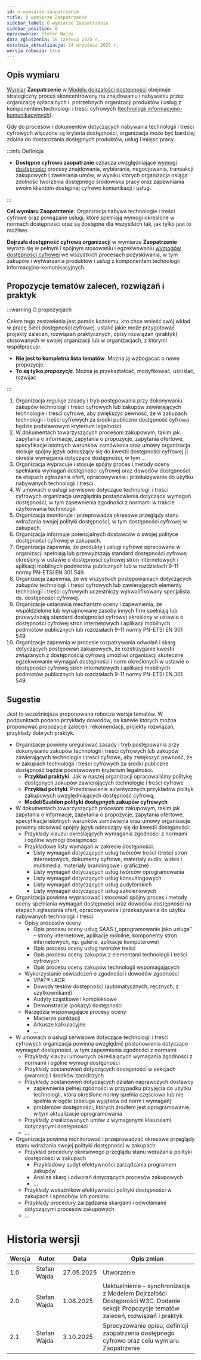 ```yaml
---
id: o-wymiarze-zaopatrzenie
title: O wymiarze Zaopatrzenie
sidebar_label: O wymiarze Zaopatrzenie
sidebar_position: 0
opracowanie: Stefan Wajda
data_zgloszenia: 16 czerwca 2025 r.
ostatnia_aktualizacja: 24 września 2025 r.
wersja_robocza: true
---
```


## Opis wymiaru

[Wymiar](../../terms/wymiar-dostepnosci) **Zaopatrzenie** w [Modelu dojrzałości dostępności](../../o-sieci/projekt/mdd) obejmuje strategiczny proces skoncentrowany na znajdowaniu i&nbsp;nabywaniu przez organizację opłacalnych i&nbsp; potrzebnych organizacji produktów i&nbsp;usług z komponentem technologii i treści cyfrowych ([technologii informacyjno-komunikacyjnych](../../terms/technologia-informacyjno-komunikacyjna)). 

Gdy do procesów i dokumentów dotyczących nabywania technologii i treści cyfrowych włączone są kryteria dostępności, organizacja może być bardziej zdolna do dostarczania dostępnych produktów, usług i miejsc pracy.​

:::info Definicja

- **Dostępne cyfrowo zaopatrznie** oznacza uwzględniające [wymogi dostępności](../../terms/wymogi-dostepnosci) procesy znajdowania, wybierania, negocjowania, transakcji zakupowych i zawierania umów, w wyniku których organizacja osiąga zdolność tworzenia dostępnego środowiska pracy oraz zapewniania swoim klientom dostępnej cyfrowo komunikacji i usług.

:::

**Cel wymiaru Zaopatrzenie**: Organizacja nabywa technologie i treści cyfrowe oraz powiązane usługi, które spełniają wymogi określone w normach dostępności oraz są dostępne dla wszystkich tak, jak tylko jest to możliwe. 

**Dojrzała dostępność cyfrowa organizacji** w wymiarze **Zaopatrzenie** wyraża się w pełnym i spójnym stosowaniu i&nbsp;egzekwowaniu [wymogów dostępności cyfrowej](../../terms/wymogi-dostepnosci) we wszystkich procesach pozyskiwania, w&nbsp;tym zakupów i&nbsp;wytwarzania produktów i usług z komponentem technologii informacyjno-komunikacyjnych. 


## Propozycje tematów zaleceń, rozwiązań i praktyk

:::warning O propozycjach 

Celem tego zestawienia jest pomóc każdemu, kto chce wnieść swój wkład w pracę Sieci dostępności cyfrowej, ustalić jakie może przygotować projekty zaleceń, rozwiązań praktycznych, opisy rozwiązań (praktyk) stosowanych w&nbsp;swojej organizacji lub w&nbsp;organizacjach, z którymi współpracuje.
- **Nie jest to kompletna lista tematów**. Można ją wzbogacać o nowe propozycje.
- **To są tylko *propozycje***. Można je przekształcać, modyfikować, uściślać, rozwijać 

:::

1. Organizacja reguluje zasady i tryb postępowania przy dokonywaniu zakupów technologii i treści cyfrowych lub zakupów zawierających technologie i treści cyfrowe, aby zwiększyć pewność, że w zakupach technologii i treści cyfrowych za środki publiczne dostępność cyfrowa będzie podstawowym kryterium legalności.
2. W dokumentach towarzyszących procesom zakupowym, takim jak zapytania o informacje, zapytania o propozycje, zapytania ofertowe, specyfikacje istotnych warunków zamówienia oraz umowy organizacja stosuje spójny język odnoszący się do kwestii dostępności cyfrowej || określa wymagania dotyczące dostępności, w tym …
3. Organizacja wypracuje i stosuje spójny proces i metody oceny spełniania wymagań dostępności cyfrowej oraz dowodów dostępności na etapach zgłaszania ofert, opracowywania i przekazywania do użytku nabywanych technologii i treści
4. W umowach o usługi serwisowe dotyczące technologii i treści cyfrowych organizacja uwzględnia postanowienia dotyczące wymagań dostępności, w tym zapewnienia zgodności z normami w trakcie użytkowania technologii.
5. Organizacja monitoruje i przeprowadza okresowe przeglądy stanu wdrażania swojej polityki dostępności, w tym dostępności cyfrowej w zakupach.
6. Organizacja informuje potencjalnych dostawców o swojej polityce dostępności cyfrowej w zakupach.
7. Organizacja zapewnia, że produkty i usługi cyfrowe opracowane w organizacji spełniają lub przewyższają standard dostępności cyfrowej określony w ustawie o dostępności cyfrowej stron internetowych i aplikacji mobilnych podmiotów publicznych lub w rozdziałach 9-11 normy PN-ETSI EN 301 549.
8. Organizacja zapewnia, że we wszystkich postępowaniach dotyczących zakupów technologii i treści cyfrowych lub zawierających elementy technologii i treści cyfrowych uczestniczy wykwalifikowany specjalista ds. dostępności cyfrowej.
9. Organizacje ustanawia mechanizm oceny i zapewnienia, że współdzielone lub wynajmowane zasoby innych firm spełniają lub przewyższają standard dostępności cyfrowej określony w ustawie o dostępności cyfrowej stron internetowych i aplikacji mobilnych podmiotów publicznych lub rozdziałach 9-11 normy PN-ETSI EN 301 549.
10. Organizacje zapewnia w procesie rozpatrywania odwołań i skarg dotyczących postępowań zakupowych, że rozstrzyganie kwestii związanych z dostępnością cyfrową umożliwi organizacji skuteczne egzekwowanie wymagań dostępności i norm określonych w ustawie o dostępności cyfrowej stron internetowych i aplikacji mobilnych podmiotów publicznych lub rozdziałach 9-11 normy PN-ETSI EN 301 549.


## Sugestie

Jest to wcześniejsza proponowana robocza wersja tematów. W podpunktach podano przykłady dowodów, na kanwie których można proponować propozycje zaleceń, rekomendacji, projekty rozwiązań, przykłady dobrych praktyk.

- Organizacje powinny uregulować zasady i tryb postępowania przy dokonywaniu zakupów technologii i&nbsp;treści cyfrowych lub zakupów zawierających technologie i&nbsp;treści cyfrowe, aby zwiększyć pewność, że w zakupach technologii i&nbsp;treści cyfrowych za środki publiczne dostępność będzie podstawowym kryterium legalności.
  - **Przykład praktyki**: Jak w naszej organizacji opracowaliśmy politykę dostępnych zakupów zawierających technologie i&nbsp;treści cyfrowe
  - **Przykład polityki**: Przedstawienie autentycznych przykładów polityk zakupowych uwzględniających dostępność cyfrową;
  - **Model/Szablon polityki dostępnych zakupów cyfrowych**
- W dokumentach towarzyszących procesom zakupowym, takim jak zapytania o informacje, zapytania o&nbsp;propozycje, zapytania ofertowe, specyfikacje istotnych warunków zamówienia oraz umowy organizacje powinny stosować spójny język odnoszący się do kwestii dostępności:
  - Przykłady klauzul określających wymagania zgodności z normami i&nbsp;ogólne wymogi dostępności
  - Przykładowe listy wymagań w zakresie dostępności:
    - Listy wymagań dotyczących usług twórców treści (treści stron internetowych, dokumenty cyfrowe, materiały audio, wideo i multimedia, materiały brandingowe i graficzne)
    - Listy wymagań dotyczących usług twórców oprogramowania
    - Listy wymagań dotyczących usług konsultingowych
    - Listy wymagań dotyczących usług audytorskich
    - Listy wymagań dotyczących usług szkoleniowych
- Organizacja powinna wypracować i stosować spójny proces i&nbsp;metody oceny spełniania wymagań dostępności oraz dowodów dostępności na etapach zgłaszania ofert, opracowywania i&nbsp;przekazywania do użytku nabywanych technologii i treści
  - Opisy procesów oceny
    - Opis procesu oceny usług SAAS („oprogramowanie jako usługa” – strony internetowe, aplikacje mobilne, komponenty stron internetowych, np. galerie, aplikacje komputerowe)
    - Opis procesu oceny usług twórców treści
    - Opis procesu oceny zakupów z elementami technologii i treści cyfrowych
    - Opis procesu oceny zakupów technologii wspomagających
  - Wykorzystanie oświadczeń o zgodności i dowodów zgodności
    - VPAT® i ACR
    - Dowody testów dostępności (automatycznych, ręcznych, z użytkownikami)
    - Audyty cząstkowe i kompleksowe
    - Demonstracje (pokazy) dostępności
  - Narzędzia wspomagające procesy oceny
    - Macierze punktacji
    - Arkusze kalkulacyjne
    - …
- W umowach o usługi serwisowe dotyczące technologii i&nbsp;treści cyfrowych organizacja powinna uwzględnić postanowienia dotyczące wymagań dostępności, w&nbsp;tym zapewnienia zgodności z normami:
  - Przykłady klauzul umownych określających wymagania zgodności z normami i ogólne wymogi dostępności
  - Przykłady postanowień dotyczących dostępności w sekcjach gwarancji i środków zaradczych
  - Przykłady postanowień dotyczących działań naprawczych dostawcy
    - zapewnienia pełnej zgodności w przypadku przyjęcia do użytku technologii, która określone normy spełnia częściowo lub nie spełnia w ogóle (obsługa wyjątków od norm i&nbsp;wymagań)
    - problemów dostępności, których źródłem jest oprogramowanie, w&nbsp;tym aktualizacje oprogramowania
  - Przykłady zrealizowanych umów z&nbsp;wymaganymi klauzulami dotyczącymi dostępności
  - …
- Organizacja powinna monitorować i przeprowadzać okresowe przeglądy stanu wdrażania swojej polityki dostępności w&nbsp;zakupach:
  - Przykład procedury okresowego przeglądu stanu wdrażania polityki dostępności w zakupach
    - Przykładowy audyt efektywności zarządzania programem zakupów
    - Analiza skarg i odwołań dotyczących procesów zakupowych
    - …
  - Przykłady wskaźników efektywności polityki dostępności w zakupach i sposobów ich pomiaru
  - Przykłady procedury zarządzania skargami i odwołaniami dotyczącymi procesów zakupowych
  - …

# Historia wersji

| Wersja | Autor | Data | Opis zmian |
| --- | --- | --- | --- |
| 1.0 | Stefan Wajda | 27.05.2025 | Utworzenie |
| 2.0 | Stefan Wajda | 1.08.2025 | Uaktualnienie – synchronizacja z Modelem Dojrzałości Dostępności W3C. Dodanie sekcji: Propozycje tematów zaleceń, rozwiązań i praktyk |
| 2.1 | Stefan Wajda | 3.10.2025 | Sprecyzowanie opisu, definicji zaopatrzenia dostępnego cyfrowo oraz celu wymiaru Zaopatrzenie |